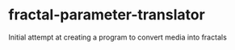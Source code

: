 # fractal-parameter-translator
Initial attempt at creating a program to convert media into fractals 
